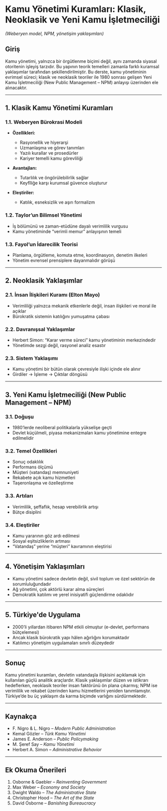 # Kamu Yönetimi Kuramları: Klasik, Neoklasik ve Yeni Kamu İşletmeciliği

_(Weberyen model, NPM, yönetişim yaklaşımları)_

## Giriş

Kamu yönetimi, yalnızca bir örgütlenme biçimi değil, aynı zamanda siyasal otoritenin işleyiş tarzıdır. Bu yapının teorik temelleri zamanla farklı kuramsal yaklaşımlar tarafından şekillendirilmiştir. Bu derste, kamu yönetiminin evrimsel süreci; klasik ve neoklasik teoriler ile 1980 sonrası gelişen Yeni Kamu İşletmeciliği (New Public Management – NPM) anlayışı üzerinden ele alınacaktır.

---

## 1. Klasik Kamu Yönetimi Kuramları

### 1.1. Weberyen Bürokrasi Modeli

- **Özellikleri:**

  - Rasyonellik ve hiyerarşi
  - Uzmanlaşma ve görev tanımları
  - Yazılı kurallar ve prosedürler
  - Kariyer temelli kamu görevliliği

- **Avantajları:**

  - Tutarlılık ve öngörülebilirlik sağlar
  - Keyfîliğe karşı kurumsal güvence oluşturur

- **Eleştiriler:**
  - Katılık, esneksizlik ve aşırı formalizm

### 1.2. Taylor’un Bilimsel Yönetimi

- İş bölümünü ve zaman-etüdüne dayalı verimlilik vurgusu
- Kamu yönetiminde “verimli memur” anlayışının temeli

### 1.3. Fayol’un İdarecilik Teorisi

- Planlama, örgütleme, komuta etme, koordinasyon, denetim ilkeleri
- Yönetim evrensel prensiplere dayanmalıdır görüşü

---

## 2. Neoklasik Yaklaşımlar

### 2.1. İnsan İlişkileri Kuramı (Elton Mayo)

- Verimliliği yalnızca mekanik etkenlerle değil, insan ilişkileri ve moral ile açıklar
- Bürokratik sistemin katılığını yumuşatma çabası

### 2.2. Davranışsal Yaklaşımlar

- Herbert Simon: “Karar verme süreci” kamu yönetiminin merkezindedir
- Yönetimde sezgi değil, rasyonel analiz esastır

### 2.3. Sistem Yaklaşımı

- Kamu yönetimi bir bütün olarak çevresiyle ilişki içinde ele alınır
- Girdiler → İşleme → Çıktılar döngüsü

---

## 3. Yeni Kamu İşletmeciliği (New Public Management – NPM)

### 3.1. Doğuşu

- 1980’lerde neoliberal politikalarla yükselişe geçti
- Devlet küçülmeli, piyasa mekanizmaları kamu yönetimine entegre edilmelidir

### 3.2. Temel Özellikleri

- Sonuç odaklılık
- Performans ölçümü
- Müşteri (vatandaş) memnuniyeti
- Rekabete açık kamu hizmetleri
- Taşeronlaşma ve özelleştirme

### 3.3. Artıları

- Verimlilik, şeffaflık, hesap verebilirlik artışı
- Bütçe disiplini

### 3.4. Eleştiriler

- Kamu yararının göz ardı edilmesi
- Sosyal eşitsizliklerin artması
- “Vatandaş” yerine “müşteri” kavramının eleştirisi

---

## 4. Yönetişim Yaklaşımları

- Kamu yönetimi sadece devletin değil, sivil toplum ve özel sektörün de sorumluluğundadır
- Ağ yönetimi, çok aktörlü karar alma süreçleri
- Demokratik katılımı ve yerel inisiyatifi güçlendirme odaklıdır

---

## 5. Türkiye'de Uygulama

- 2000’li yıllardan itibaren NPM etkili olmuştur (e-devlet, performans bütçelemesi)
- Ancak klasik bürokratik yapı hâlen ağırlığını korumaktadır
- Katılımcı yönetişim uygulamaları sınırlı düzeydedir

---

## Sonuç

Kamu yönetimi kuramları, devletin vatandaşla ilişkisini açıklamak için kullanılan güçlü analitik araçlardır. Klasik yaklaşımlar düzen ve istikrarı hedeflerken, neoklasik teoriler insan faktörünü ön plana çıkarmış; NPM ise verimlilik ve rekabet üzerinden kamu hizmetlerini yeniden tanımlamıştır. Türkiye’de bu üç yaklaşım da karma biçimde varlığını sürdürmektedir.

---

## Kaynakça

- F. Nigro & L. Nigro – _Modern Public Administration_
- Kemal Gözler – _Türk Kamu Yönetimi_
- James E. Anderson – _Public Policymaking_
- M. Şeref Say – _Kamu Yönetimi_
- Herbert A. Simon – _Administrative Behavior_

---

## Ek Okuma Önerileri

1. Osborne & Gaebler – _Reinventing Government_
2. Max Weber – _Economy and Society_
3. Dwight Waldo – _The Administrative State_
4. Christopher Hood – _The Art of the State_
5. David Osborne – _Banishing Bureaucracy_
